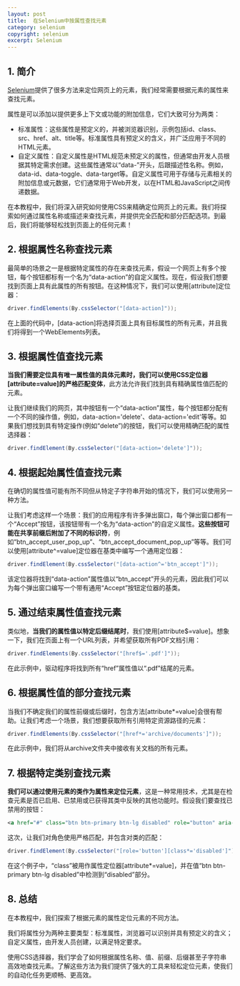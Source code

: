 ```yaml
---
layout: post
title:  在Selenium中按属性查找元素
category: selenium
copyright: selenium
excerpt: Selenium
---
```


## 1. 简介

[Selenium](https://www.baeldung.com/java-selenium-with-junit-and-testng)提供了很多方法来定位网页上的元素，我们经常需要根据元素的属性来查找元素。

属性是可以添加以提供更多上下文或功能的附加信息，它们大致可分为两类：

- 标准属性：这些属性是预定义的，并被浏览器识别，示例包括id、class、src、href、alt、title等。标准属性具有预定义的含义，并广泛应用于不同的HTML元素。
- 自定义属性：自定义属性是HTML规范未预定义的属性，但通常由开发人员根据其特定需求创建。这些属性通常以“data-”开头，后跟描述性名称。例如，data-id、data-toggle、data-target等。自定义属性可用于存储与元素相关的附加信息或元数据，它们通常用于Web开发，以在HTML和JavaScript之间传递数据。

在本教程中，我们将深入研究如何使用CSS来精确定位网页上的元素。我们将探索如何通过属性名称或描述来查找元素，并提供完全匹配和部分匹配选项。到最后，我们将能够轻松找到页面上的任何元素！

## 2. 根据属性名称查找元素

最简单的场景之一是根据特定属性的存在来查找元素，假设一个网页上有多个按钮，每个按钮都标有一个名为“data-action”的自定义属性。现在，假设我们想要找到页面上具有此属性的所有按钮。在这种情况下，我们可以使用[attribute\]定位器：

```java
driver.findElements(By.cssSelector("[data-action]"));
```

在上面的代码中，[data-action\]将选择页面上具有目标属性的所有元素，并且我们将得到一个WebElements列表。

## 3. 根据属性值查找元素

**当我们需要定位具有唯一属性值的具体元素时，我们可以使用CSS定位器[attribute=value\]的严格匹配变体**，此方法允许我们找到具有精确属性值匹配的元素。

让我们继续我们的网页，其中按钮有一个“data-action”属性，每个按钮都分配有一个不同的操作值，例如，data-action='delete'、data-action='edit'等等。如果我们想找到具有特定操作(例如“delete”)的按钮，我们可以使用精确匹配的属性选择器：

```java
driver.findElement(By.cssSelector("[data-action='delete']"));
```

## 4. 根据起始属性值查找元素

在确切的属性值可能有所不同但从特定子字符串开始的情况下，我们可以使用另一种方法。

让我们考虑这样一个场景：我们的应用程序有许多弹出窗口，每个弹出窗口都有一个“Accept”按钮，该按钮带有一个名为“data-action”的自定义属性。**这些按钮可能在共享前缀后附加了不同的标识符**，例如“btn_accept_user_pop_up”、“btn_accept_document_pop_up”等等。我们可以使用[attribute^=value\]定位器在基类中编写一个通用定位器：

```java
driver.findElement(By.cssSelector("[data-action^='btn_accept']"));
```

该定位器将找到“data-action”属性值以“btn_accept”开头的元素，因此我们可以为每个弹出窗口编写一个带有通用“Accept”按钮定位器的基类。

## 5. 通过结束属性值查找元素

类似地，**当我们的属性值以特定后缀结尾时**，我们使用[attribute$=value\]。想象一下，我们在页面上有一个URL列表，并希望获取所有PDF文档引用：

```java
driver.findElements(By.cssSelector("[href$='.pdf']"));
```

在此示例中，驱动程序将找到所有“href”属性值以“.pdf”结尾的元素。

## 6. 根据属性值的部分查找元素

当我们不确定我们的属性前缀或后缀时，包含方法[attribute*=value\]会很有帮助。让我们考虑一个场景，我们想要获取所有引用特定资源路径的元素：

```java
driver.findElements(By.cssSelector("[href*='archive/documents']"));
```

在此示例中，我们将从archive文件夹中接收有关文档的所有元素。

## 7. 根据特定类别查找元素

**我们可以通过使用元素的类作为属性来定位元素**，这是一种常用技术，尤其是在检查元素是否已启用、已禁用或已获得其类中反映的其他功能时。假设我们要查找已禁用的按钮：

```xml
<a href="#" class="btn btn-primary btn-lg disabled" role="button" aria-disabled="true">Accept</a>
```

这次，让我们对角色使用严格匹配，并包含对类的匹配：

```java
driver.findElement(By.cssSelector("[role='button'][class*='disabled']"));
```

在这个例子中，“class”被用作属性定位器[attribute*=value\]，并在值“btn btn-primary btn-lg disabled”中检测到“disabled”部分。

## 8. 总结

在本教程中，我们探索了根据元素的属性定位元素的不同方法。

我们将属性分为两种主要类型：标准属性，浏览器可以识别并具有预定义的含义；自定义属性，由开发人员创建，以满足特定要求。

使用CSS选择器，我们学会了如何根据属性名称、值、前缀、后缀甚至子字符串高效地查找元素。了解这些方法为我们提供了强大的工具来轻松定位元素，使我们的自动化任务更顺畅、更高效。